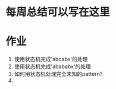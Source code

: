 # 每周总结可以写在这里
# 作业
1. 使用状态机完成'abcabx'的处理
2. 使用状态机完成'abababx'的处理
3. 如何用状态机处理完全未知的pattern?
   <!-- 字符串KMP算法 -->
   <!-- 时间复杂度O(m+n) 状态可以用闭包生成-->
4. 
   